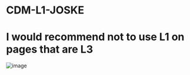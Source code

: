 # CDM-L1-JOSKE

# I would recommend not to use L1 on pages that are L3

![image](https://i.pinimg.com/170x/4e/f6/5b/4ef65b7c64bc00a6e772ef76bc634b45.jpg)
